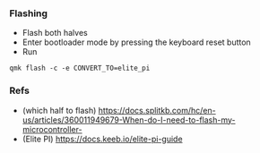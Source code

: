 ### Flashing

-   Flash both halves
-   Enter bootloader mode by pressing the keyboard reset button
-   Run

```
qmk flash -c -e CONVERT_TO=elite_pi
```

### Refs

-   (which half to flash) https://docs.splitkb.com/hc/en-us/articles/360011949679-When-do-I-need-to-flash-my-microcontroller-
-   (Elite PI) https://docs.keeb.io/elite-pi-guide
